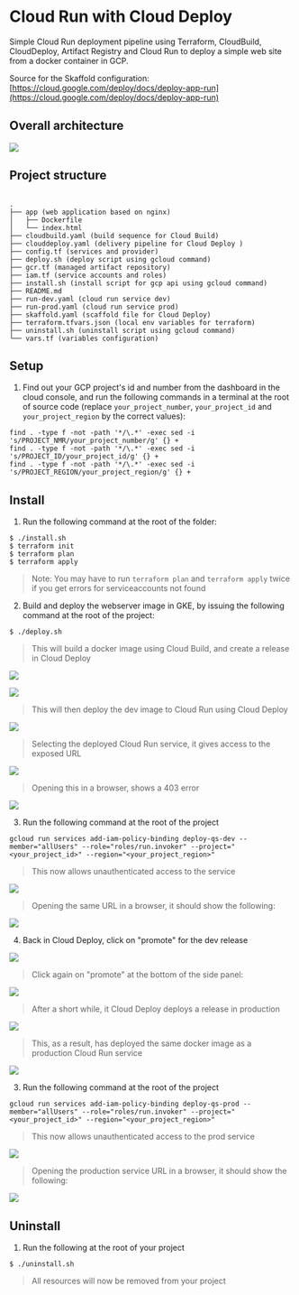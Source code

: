 # Cloud Run with Cloud Deploy
Simple Cloud Run deployment pipeline using Terraform, CloudBuild, CloudDeploy, Artifact Registry and Cloud Run to deploy a simple web site from a docker container in GCP.

Source for the Skaffold configuration: [https://cloud.google.com/deploy/docs/deploy-app-run](https://cloud.google.com/deploy/docs/deploy-app-run)



## Overall architecture

![](imgs/12.png)


## Project structure
```

.
├── app (web application based on nginx)
│   ├── Dockerfile
│   └── index.html
├── cloudbuild.yaml (build sequence for Cloud Build)
├── clouddeploy.yaml (delivery pipeline for Cloud Deploy )
├── config.tf (services and provider)
├── deploy.sh (deploy script using gcloud command)
├── gcr.tf (managed artifact repository)
├── iam.tf (service accounts and roles)
├── install.sh (install script for gcp api using gcloud command)
├── README.md
├── run-dev.yaml (cloud run service dev)
├── run-prod.yaml (cloud run service prod)
├── skaffold.yaml (scaffold file for Cloud Deploy)
├── terraform.tfvars.json (local env variables for terraform)
├── uninstall.sh (uninstall script using gcloud command)
└── vars.tf (variables configuration)

```

## Setup

1. Find out your GCP project's id and number from the dashboard in the cloud console, and run the following commands in a terminal at the root of source code (replace `your_project_number`, `your_project_id` and `your_project_region` by the correct values):
```shell
find . -type f -not -path '*/\.*' -exec sed -i 's/PROJECT_NMR/your_project_number/g' {} +
find . -type f -not -path '*/\.*' -exec sed -i 's/PROJECT_ID/your_project_id/g' {} +
find . -type f -not -path '*/\.*' -exec sed -i 's/PROJECT_REGION/your_project_region/g' {} +
```

## Install

1. Run the following command at the root of the folder:
```shell 
$ ./install.sh
$ terraform init
$ terraform plan
$ terraform apply
```

> Note: You may have to run `terraform plan` and `terraform apply` twice if you get errors for serviceaccounts not found

2. Build and deploy the webserver image in GKE, by issuing the following command at the root of the project:

```shell
$ ./deploy.sh
```

> This will build a docker image using Cloud Build, and create a release in Cloud Deploy

![](imgs/0.png)

![](imgs/1.png)

> This will then deploy the dev image to Cloud Run using Cloud Deploy

![](imgs/2.png)

> Selecting the deployed Cloud Run service, it gives access to the exposed URL

![](imgs/3.png)

> Opening this in a browser, shows a 403 error

![](imgs/4.png)


3. Run the following command at the root of the project

```shell 
gcloud run services add-iam-policy-binding deploy-qs-dev --member="allUsers" --role="roles/run.invoker" --project="<your_project_id>" --region="<your_project_region>"
```

> This now allows unauthenticated access to the service

![](imgs/5.png)

> Opening the same URL in a browser, it should show the following:

![](imgs/6.png)



4. Back in Cloud Deploy, click on "promote" for the dev release

![](imgs/1.png)

> Click again on "promote" at the bottom of the side panel:

![](imgs/7.png)

> After a short while, it Cloud Deploy deploys a release in production

![](imgs/8.png)

> This, as a result, has deployed the same docker image as a production Cloud Run service

![](imgs/9.png)


3. Run the following command at the root of the project

```shell 
gcloud run services add-iam-policy-binding deploy-qs-prod --member="allUsers" --role="roles/run.invoker" --project="<your_project_id>" --region="<your_project_region>"
```

> This now allows unauthenticated access to the prod service

![](imgs/10.png)


> Opening the production service URL in a browser, it should show the following:

![](imgs/11.png)




## Uninstall


1. Run the following at the root of your project

```shell 
$ ./uninstall.sh
```

> All resources will now be removed from your project
